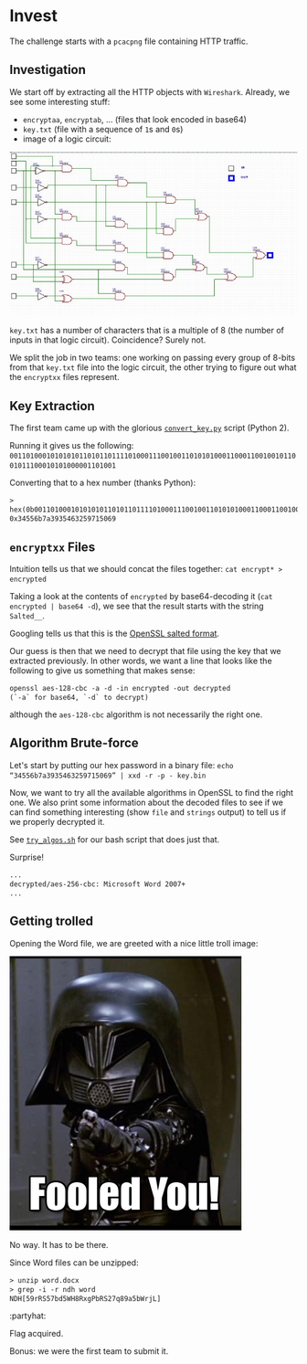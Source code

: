 # Invest
The challenge starts with a `pcacpng` file containing HTTP traffic.

## Investigation
We start off by extracting all the HTTP objects with `Wireshark`.
Already, we see some interesting stuff:
- `encryptaa`, `encryptab`, ... (files that look encoded in base64)
- `key.txt` (file with a sequence of `1`s and `0`s)
- image of a logic circuit:

![Logic circuit](circuit.jpeg)

`key.txt` has a number of characters that is a multiple of 8 (the number of
inputs in that logic circuit). Coincidence? Surely not.

We split the job in two teams: one working on passing every group of 8-bits from
that `key.txt` file into the logic circuit, the other trying to figure out what
the `encryptxx` files represent.


## Key Extraction
The first team came up with the glorious
[`convert_key.py`](convert_key.py) script (Python 2).

Running it gives us the following: 
`001101000101010101101011011110100011100100110101010001100011001001011001011100010101000001101001`

Converting that to a hex number (thanks Python):
```
> hex(0b001101000101010101101011011110100011100100110101010001100011001001011001011100010101000001101001)
0x34556b7a3935463259715069
```

## `encryptxx` Files
Intuition tells us that we should concat the files together:
`cat encrypt* > encrypted`

Taking a look at the contents of `encrypted` by base64-decoding it
(`cat encrypted | base64 -d`), we see that the result starts with the string
`Salted__`.

Googling tells us that this is the
[OpenSSL salted format](http://justsolve.archiveteam.org/wiki/OpenSSL_salted_format).

Our guess is then that we need to decrypt that file using the key that we
extracted previously. In other words, we want a line that looks like the
following to give us something that makes sense:

```
openssl aes-128-cbc -a -d -in encrypted -out decrypted
(`-a` for base64, `-d` to decrypt)
```
although the `aes-128-cbc` algorithm is not necessarily the right one.

## Algorithm Brute-force
Let's start by putting our hex password in a binary file:
`echo “34556b7a3935463259715069” | xxd -r -p - key.bin`

Now, we want to try all the available algorithms in OpenSSL to find the right
one. We also print some information about the decoded files to see if we can
find something interesting (show `file` and `strings` output) to tell us if we
properly decrypted it.

See [`try_algos.sh`](try_algos.sh) for our bash script that does just that.

Surprise!
```
...
decrypted/aes-256-cbc: Microsoft Word 2007+
...
```

## Getting trolled
Opening the Word file, we are greeted with a nice little troll image:

![Thanks, NDH.](troll.jpeg)

No way. It has to be there.

Since Word files can be unzipped:
```
> unzip word.docx
> grep -i -r ndh word
NDH[59rRS57bd5WH8RxgPbRS27q89a5bWrjL]
```

:partyhat:

Flag acquired.

Bonus: we were the first team to submit it.
